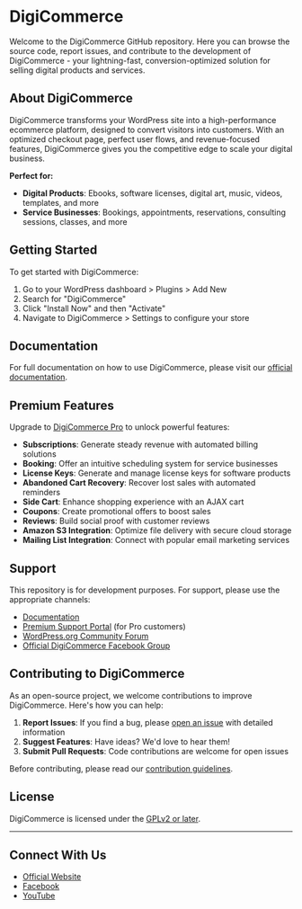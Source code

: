 # DigiCommerce

Welcome to the DigiCommerce GitHub repository. Here you can browse the source code, report issues, and contribute to the development of DigiCommerce - your lightning-fast, conversion-optimized solution for selling digital products and services.

## About DigiCommerce

DigiCommerce transforms your WordPress site into a high-performance ecommerce platform, designed to convert visitors into customers. With an optimized checkout page, perfect user flows, and revenue-focused features, DigiCommerce gives you the competitive edge to scale your digital business.

**Perfect for:**

- **Digital Products**: Ebooks, software licenses, digital art, music, videos, templates, and more
- **Service Businesses**: Bookings, appointments, reservations, consulting sessions, classes, and more

## Getting Started

To get started with DigiCommerce:

1. Go to your WordPress dashboard > Plugins > Add New
2. Search for "DigiCommerce"
3. Click "Install Now" and then "Activate"
4. Navigate to DigiCommerce > Settings to configure your store

## Documentation

For full documentation on how to use DigiCommerce, please visit our [official documentation](https://docs.digicommerce.me/).

## Premium Features

Upgrade to [DigiCommerce Pro](https://digicommerce.me/pricing) to unlock powerful features:

- **Subscriptions**: Generate steady revenue with automated billing solutions
- **Booking**: Offer an intuitive scheduling system for service businesses
- **License Keys**: Generate and manage license keys for software products
- **Abandoned Cart Recovery**: Recover lost sales with automated reminders
- **Side Cart**: Enhance shopping experience with an AJAX cart
- **Coupons**: Create promotional offers to boost sales
- **Reviews**: Build social proof with customer reviews
- **Amazon S3 Integration**: Optimize file delivery with secure cloud storage
- **Mailing List Integration**: Connect with popular email marketing services

## Support

This repository is for development purposes. For support, please use the appropriate channels:

- [Documentation](https://docs.digicommerce.me/)
- [Premium Support Portal](https://digicommerce.me/my-account/?section=support) (for Pro customers)
- [WordPress.org Community Forum](https://wordpress.org/support/plugin/digicommerce)
- [Official DigiCommerce Facebook Group](https://www.facebook.com/groups/digicommerce)

## Contributing to DigiCommerce

As an open-source project, we welcome contributions to improve DigiCommerce. Here's how you can help:

1. **Report Issues**: If you find a bug, please [open an issue](https://github.com/digicommerce/digicommerce/issues) with detailed information
2. **Suggest Features**: Have ideas? We'd love to hear them!
3. **Submit Pull Requests**: Code contributions are welcome for open issues

Before contributing, please read our [contribution guidelines](CONTRIBUTING.md).

## License

DigiCommerce is licensed under the [GPLv2 or later](https://www.gnu.org/licenses/gpl-2.0.html).

---

## Connect With Us

- [Official Website](https://digicommerce.me)
- [Facebook](https://www.facebook.com/DigiCommerceWP)
- [YouTube](https://www.youtube.com/@DigiCommerceWP)
